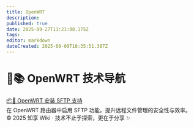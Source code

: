 ```yaml
---
title: OpenWRT
description: 
published: true
date: 2025-09-27T11:21:08.175Z
tags: 
editor: markdown
dateCreated: 2025-08-09T18:35:51.387Z
---
```


<h1>📡📚 OpenWRT 技术导航</h1>

<div class="link-card-container">
  <div class="link-card">
    <a href="/zh/OpenWRT/SFTP安装">📦🔐 OpenWRT 安装 SFTP 支持</a>
    <div class="card-desc">在 OpenWRT 路由器中启用 SFTP 功能，提升远程文件管理的安全性与效率。</div>
  </div>
</div>

<footer>© 2025 知享 Wiki · 技术不止于探索，更在于分享 ✨</footer>
